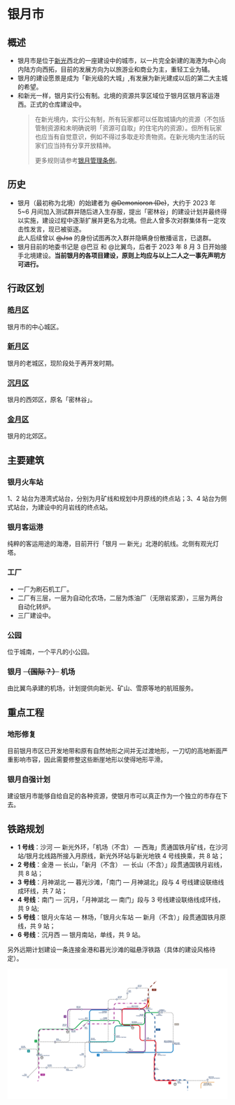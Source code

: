 # 银月市

## 概述

- 银月市是位于[新光](/docs/SurvivalIII/xinguang/xinguang.md)西北的一座建设中的城市，以一片完全新建的海港为中心向内陆方向西拓，目前的发展方向为以旅游业和商业为主，重轻工业为辅。
- 银月的建设愿景是成为「新光级的大城」,有发展为新光建成以后的第二大主城的希望。
- 和新光一样，银月实行公有制。北境的资源共享区域位于银月区银月客运港西。正式的仓库建设中。
  > 在新光境内，实行公有制，所有玩家都可以任取城镇内的资源（不包括管制资源和未明确说明「资源可自取」的住宅内的资源）。但所有玩家也应当有自觉意识，例如不得过多取走珍贵物资。在新光境内生活的玩家们应当持有分享开放精神。
  >
  > 更多规则请参考[银月管理条例](silvermoon_administrative_regulations.md)。

## 历史

- 银月（最初称为北境）的始建者为 ~~@Demonioron (De)~~，大约于 2023 年 5~6 月间加入测试群并随后进入生存服，提出「密林谷」的建设计划并最终得以实施，建设过程中逐渐扩展并更名为北境。但此人曾多次对群集体有一定攻击性发言，现已被驱逐。  
  此人后续曾以 ~~@Jsa~~ 的身份试图再次入群并隐瞒身份散播谣言，已退群。
- 银月目前的地委书记是 @巴豆 和 @比翼鸟，后者于 2023 年 8 月 3 日开始接手北境建设。**当前银月的各项目建设，原则上均应与以上二人之一事先声明方可进行。**

## 行政区划

### [皓月区](haoyue_district.md)

银月市的中心城区。

### [新月区](xinyue_district.md)

银月的老城区，现阶段处于再开发时期。

### [沉月区](chenyue_district.md)

银月的西郊区，原名「密林谷」。

### [金月区](jinyue_district.md)

银月的北郊区。

## 主要建筑

### 银月火车站

1、2 站台为港湾式站台，分别为月矿线和规划中月原线的终点站；3、4 站台为侧式站台，为建设中的月岩线的终点站。

### 银月客运港

纯粹的客运用途的海港，目前开行「银月 — 新光」北港的航线。北侧有观光灯塔。

### 工厂

- 一厂为刷石机工厂。
- 二厂有三层，一层为自动化农场，二层为炼油厂（无限岩浆源），三层为两台自动化转炉。
- 三厂建设中。

### 公园

位于城南，一个平凡的小公园。

### 银月 ~~（国际？）~~ 机场

由比翼鸟承建的机场，计划提供向新光、矿山、雪原等地的航班服务。

## 重点工程

### 地形修复

目前银月市区已开发地带和原有自然地形之间并无过渡地形，一刀切的高地断面严重影响市容，因此需要修整这些断崖地形以使得地形平滑。

### 银月自强计划

建设银月市能够自给自足的各种资源，使银月市可以真正作为一个独立的市存在下去。

## 铁路规划

- **1 号线**：沙河 — 新光外环，「机场（不含） — 西海」贯通国铁月矿线，在沙河站/银月北线路所接入月原线，新光外环站与新光地铁 4 号线换乘，共 8 站；
- **2 号线**：金港 — 长山，「新月（不含） — 长山（不含）」段贯通国铁月岩线，共 8 站；
- **3 号线**：月神湖北 — 暮光沙滩，「南门 — 月神湖北」段与 4 号线建设联络线成环线，共 7 站；
- **4 号线**：南门 — 沉月，「月神湖北 — 南门」段与 3 号线建设联络线成环线，共 9 站;
- **5 号线**：银月火车站 — 林场，「银月火车站 — 新月（不含）」段贯通国铁月原线，共 9 站；
- **6 号线**：沉月西 — 银月南站，单线，共 9 站。

另外远期计划建设一条连接金港和暮光沙滩的磁悬浮铁路（具体的建设风格待定）。

![银月铁路规划图](../../../assets/SurvivalIII/silvermoon_railmap.png)
